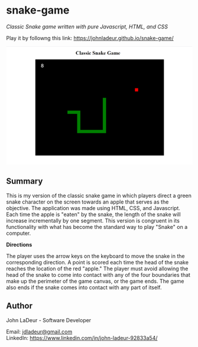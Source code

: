 # snake-game

*Classic Snake game written with pure Javascript, HTML, and CSS*

Play it by followng this link: https://johnladeur.github.io/snake-game/

![image](images/snake-game_50.png)

## Summary

This is my version of the classic snake game in which players direct a green snake character on the screen towards an apple that serves as the objective.  The application was made using HTML, CSS, and Javascript. Each time the apple is "eaten" by the snake, the length of the snake will increase incrementally by one segment.  This version is congruent in its functionality with what has become the standard way to play "Snake" on a computer. 

**Directions**

The player uses the arrow keys on the keyboard to move the snake in the corresponding direction.  A point is scored each time the head of the snake reaches the location of the red "apple." The player must avoid allowing the head of the snake to come into contact with any of the four boundaries that make up the perimeter of the game canvas, or the game ends.  The game also ends if the snake comes into contact with any part of itself.

## Author

John LaDeur - Software Developer

Email: <jdladeur@gmail.com>  
LinkedIn: https://www.linkedin.com/in/john-ladeur-92833a54/
